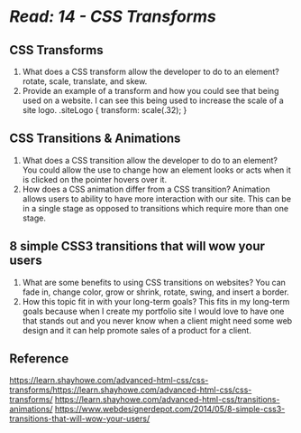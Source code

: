 # *Read: 14 - CSS Transforms*

## CSS Transforms

1. What does a CSS transform allow the developer to do to an element? rotate, scale, translate, and skew.
2. Provide an example of a transform and how you could see that being used on a website. I can see this being used to increase the scale of a site logo.
.siteLogo {
  transform: scale(.32);
}
## CSS Transitions & Animations

1. What does a CSS transition allow the developer to do to an element? You could allow the use to change how an element looks or acts when it is clicked on the pointer hovers over it.
2. How does a CSS animation differ from a CSS transition? Animation allows users to ability to have more interaction with our site. This can be in a single stage as opposed to transitions which require more than one stage.

## 8 simple CSS3 transitions that will wow your users

1. What are some benefits to using CSS transitions on websites? You can fade in, change color, grow or shrink, rotate, swing, and insert a border.
2. How this topic fit in with your long-term goals? This fits in my long-term goals because when I create my portfolio site I would love to have one that stands out and you never know when a client might need some web design and it can help promote sales of a product for a client.

## Reference

https://learn.shayhowe.com/advanced-html-css/css-transforms/https://learn.shayhowe.com/advanced-html-css/css-transforms/
https://learn.shayhowe.com/advanced-html-css/transitions-animations/
https://www.webdesignerdepot.com/2014/05/8-simple-css3-transitions-that-will-wow-your-users/
